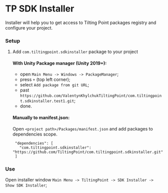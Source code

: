 # TP SDK Installer

Installer will help you to get access to Tilting Point packages registry and configure your project.

### Setup
1) Add `com.tiltingpoint.sdkinstaller` package to your project

    #### With Unity Package manager (Unity 2019+):

    * open `Main Menu -> Windows -> PackageManager`;
    * press `+` (top left corner);
    * select `Add package from git URL`;
    * past `https://github.com/ValentynKhylchukTiltingPoint/com.tiltingpoint.sdkinstaller.test1.git`;
    * done.

    #### Manually to manifest.json:
    Open `<project path>/Packages/manifest.json` and add packages to dependencies scope.
    
        "dependencies": [
          "com.tiltingpoint.sdkinstaller": "https://github.com/TiltingPoint/com.tiltingpoint.sdkinstaller.git",
        ]

### Use
Open installer window `Main Menu -> TiltingPoint -> SDK Installer -> Show SDK Installer`;
